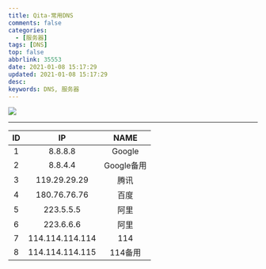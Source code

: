 ```yaml
---
title: Qita-常用DNS
comments: false
categories:
  - [服务器]
tags: [DNS]
top: false
abbrlink: 35553
date: 2021-01-08 15:17:29
updated: 2021-01-08 15:17:29
desc:
keywords: DNS, 服务器
---
```



![](/images/article_dns.jpeg)

<!--more-->
<hr />

| ID  |       IP        |    NAME    |
|:---:|:---------------:|:----------:|
|  1  |     8.8.8.8     |   Google   |
|  2  |     8.8.4.4     | Google备用 |
|  3  |  119.29.29.29   |    腾讯    |
|  4  |  180.76.76.76   |    百度    |
|  5  |    223.5.5.5    |    阿里    |
|  6  |    223.6.6.6    |    阿里    |
|  7  | 114.114.114.114 |    114     |
|  8  | 114.114.114.115 |  114备用   |
